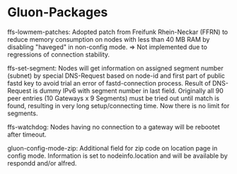 # Gluon-Packages

ffs-lowmem-patches:
Adopted patch from Freifunk Rhein-Neckar (FFRN) to reduce memory consumption on nodes with less than 40 MB RAM
by disabling "haveged" in non-config mode.
=> Not implemented due to regressions of connection stability.

ffs-set-segment:
Nodes will get information on assigned segment number (subnet) by special DNS-Request based on node-id and first
part of public fastd key to avoid trial an error of fastd-connection process. Result of DNS-Request is dummy IPv6
with segment number in last field. Originally all 90 peer entries (10 Gateways x 9 Segments) must be tried out until
match is found, resulting in very long setup/connecting time. Now there is no limit for segments.

ffs-watchdog:
Nodes having no connection to a gateway will be rebootet after timeout.

gluon-config-mode-zip:
Additional field for zip code on location page in config mode. Information is set to nodeinfo.location and will be
available by respondd and/or alfred.
